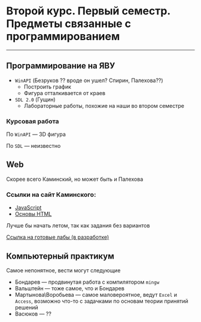 # Второй курс. Первый семестр. Предметы связанные с программированием

---

## Программирование на ЯВУ

- `WinAPI` (Безруков ?? вроде он ушел? Спирин, Палехова??)
  - Построить график
  - Фигура отталкивается от краев
- `SDL 2.0` (Гущин)
  - Лабораторные работы, похожие на наши во втором семестре



### Курсовая работа

По `WinAPI` — 3D фигура

По `SDL` — неизвестно


## Web

Скорее всего Каминский, но может быть и Палехова

### Ссылки на сайт Каминского:

- [JavaScript](http://i.voenmeh.ru/kafi5/Kam.loc/LabJS/JavaScript.html)
- [Основы HTML](http://i.voenmeh.ru/kafi5/Kam.loc/HTML_upr/Upr_HTML.html#Upr1)

Лучше бы начать летом, так как задания без вариантов

[Ссылка на готовые лабы (в разработке)](#)



## Компьютерный практикум

Самое непонятное, вести могут следующие

- Бондарев — продвинутая работа с компилятором `mingw` 
- Вальштейн — тоже самое, что и Бондарев
- Мартынова\Воробьева — самое маловероятное, ведут `Excel` и `Access`, возможно что-то с задачками по основам теории принятий решений
- Васюков — ??
  
